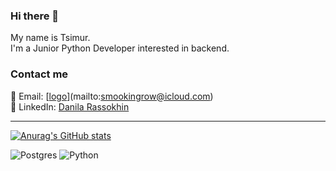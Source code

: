 ### Hi there 👋
My name is Tsimur.
<br>I'm a Junior Python Developer interested in backend.
<br>
### Contact me
📧 Email: [[logo](https://img.shields.io/badge/iCloud_Mail-3776AB?style=for-the-badge&logo=icloud&logoColor=yellow)](mailto:smookingrow@icloud.com)
<br>📑 LinkedIn: [Danila Rassokhin](https://www.linkedin.com/in/danilarassokhin/)
___
[![Anurag's GitHub stats](https://github-readme-stats.vercel.app/api?username=LilDrugHill&show_icons=true&theme=dark
)](https://github.com/anuraghazra/github-readme-stats)

![Postgres](https://img.shields.io/badge/PostgreSQL-316192?style=for-the-badge&logo=postgresql&logoColor=white) ![Python](https://img.shields.io/badge/PYTHON-3776AB?style=for-the-badge&logo=python&logoColor=yellow)
